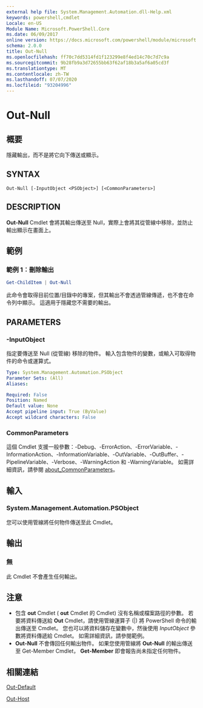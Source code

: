 ```yaml
---
external help file: System.Management.Automation.dll-Help.xml
keywords: powershell,cmdlet
Locale: en-US
Module Name: Microsoft.PowerShell.Core
ms.date: 06/09/2017
online version: https://docs.microsoft.com/powershell/module/microsoft.powershell.core/out-null?view=powershell-7.1&WT.mc_id=ps-gethelp
schema: 2.0.0
title: Out-Null
ms.openlocfilehash: ff70c7dd5314fd1f123299e8f4ed14c70c7d7c9a
ms.sourcegitcommit: 9b28fb9a3d72655bb63f62af18b3a5af6a05cd3f
ms.translationtype: MT
ms.contentlocale: zh-TW
ms.lasthandoff: 07/07/2020
ms.locfileid: "93204996"
---
```

# Out-Null

## 概要
隱藏輸出，而不是將它向下傳送或顯示。

## SYNTAX

```
Out-Null [-InputObject <PSObject>] [<CommonParameters>]
```

## DESCRIPTION

**Out-Null** Cmdlet 會將其輸出傳送至 Null，實際上會將其從管線中移除，並防止輸出顯示在畫面上。

## 範例

### 範例 1︰刪除輸出

```powershell
Get-ChildItem | Out-Null
```

此命令會取得目前位置/目錄中的專案，但其輸出不會透過管線傳遞，也不會在命令列中顯示。
這適用于隱藏您不需要的輸出。

## PARAMETERS

### -InputObject

指定要傳送至 Null (從管線) 移除的物件。
輸入包含物件的變數，或輸入可取得物件的命令或運算式。

```yaml
Type: System.Management.Automation.PSObject
Parameter Sets: (All)
Aliases:

Required: False
Position: Named
Default value: None
Accept pipeline input: True (ByValue)
Accept wildcard characters: False
```

### CommonParameters

這個 Cmdlet 支援一般參數：-Debug、-ErrorAction、-ErrorVariable、-InformationAction、-InformationVariable、-OutVariable、-OutBuffer、-PipelineVariable、-Verbose、-WarningAction 和 -WarningVariable。 如需詳細資訊，請參閱 [about_CommonParameters](https://go.microsoft.com/fwlink/?LinkID=113216)。

## 輸入

### System.Management.Automation.PSObject

您可以使用管線將任何物件傳送至此 Cmdlet。

## 輸出

### 無

此 Cmdlet 不會產生任何輸出。

## 注意

* 包含 **out** Cmdlet ( **out** Cmdlet 的 Cmdlet) 沒有名稱或檔案路徑的參數。 若要將資料傳送給 **Out** Cmdlet，請使用管線運算子 (|) 將 PowerShell 命令的輸出傳送至 Cmdlet。 您也可以將資料儲存在變數中，然後使用 *InputObject* 參數將資料傳遞給 Cmdlet。 如需詳細資訊，請參閱範例。
* **Out-Null** 不會傳回任何輸出物件。 如果您使用管線將 **Out-Null** 的輸出傳送至 Get-Member Cmdlet， **Get-Member** 即會報告尚未指定任何物件。

## 相關連結

[Out-Default](Out-Default.md)

[Out-Host](Out-Host.md)


